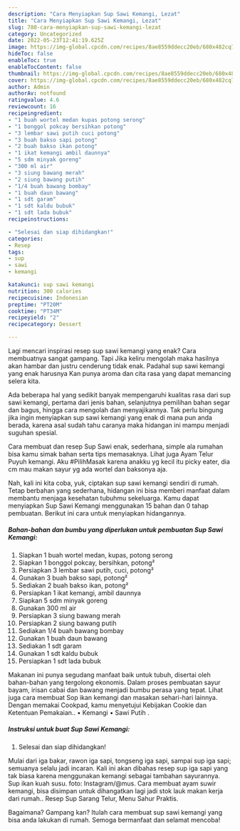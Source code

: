 ```yaml
---
description: "Cara Menyiapkan Sup Sawi Kemangi, Lezat"
title: "Cara Menyiapkan Sup Sawi Kemangi, Lezat"
slug: 780-cara-menyiapkan-sup-sawi-kemangi-lezat
category: Uncategorized
date: 2022-05-23T12:41:19.625Z
image: https://img-global.cpcdn.com/recipes/8ae8559ddecc20eb/680x482cq70/sup-sawi-kemangi-foto-resep-utama.jpg
hideToc: false
enableToc: true
enableTocContent: false
thumbnail: https://img-global.cpcdn.com/recipes/8ae8559ddecc20eb/680x482cq70/sup-sawi-kemangi-foto-resep-utama.jpg
cover: https://img-global.cpcdn.com/recipes/8ae8559ddecc20eb/680x482cq70/sup-sawi-kemangi-foto-resep-utama.jpg
author: Admin
authorAv: notfound
ratingvalue: 4.6
reviewcount: 16
recipeingredient:
- "1 buah wortel medan kupas potong serong"
- "1 bonggol pokcay bersihkan potong"
- "3 lembar sawi putih cuci potong"
- "3 buah bakso sapi potong"
- "2 buah bakso ikan potong"
- "1 ikat kemangi ambil daunnya"
- "5 sdm minyak goreng"
- "300 ml air"
- "3 siung bawang merah"
- "2 siung bawang putih"
- "1/4 buah bawang bombay"
- "1 buah daun bawang"
- "1 sdt garam"
- "1 sdt kaldu bubuk"
- "1 sdt lada bubuk"
recipeinstructions:

- "Selesai dan siap dihidangkan!"
categories:
- Resep
tags:
- sup
- sawi
- kemangi

katakunci: sup sawi kemangi 
nutrition: 300 calories
recipecuisine: Indonesian
preptime: "PT20M"
cooktime: "PT34M"
recipeyield: "2"
recipecategory: Dessert

---
```



Lagi mencari inspirasi resep sup sawi kemangi yang enak? Cara membuatnya sangat gampang. Tapi Jika keliru mengolah maka hasilnya akan hambar dan justru cenderung tidak enak. Padahal sup sawi kemangi yang enak harusnya Kan punya aroma dan cita rasa yang dapat memancing selera kita.


Ada beberapa hal yang sedikit banyak mempengaruhi kualitas rasa dari sup sawi kemangi, pertama dari jenis bahan, selanjutnya pemilihan bahan segar dan bagus, hingga cara mengolah dan menyajikannya. Tak perlu bingung jika ingin menyiapkan sup sawi kemangi yang enak di mana pun anda berada, karena asal sudah tahu caranya maka hidangan ini mampu menjadi suguhan spesial.

Cara membuat dan resep Sup Sawi enak, sederhana, simple ala rumahan bisa kamu simak bahan serta tips memasaknya. Lihat juga Ayam Telur Puyuh kemangi. Aku #PilihMasak karena anakku yg kecil itu picky eater, dia cm mau makan sayur yg ada wortel dan baksonya aja.


Nah, kali ini kita coba, yuk, ciptakan sup sawi kemangi sendiri di rumah. Tetap berbahan yang sederhana, hidangan ini bisa memberi manfaat dalam membantu menjaga kesehatan tubuhmu sekeluarga. Kamu dapat menyiapkan Sup Sawi Kemangi menggunakan 15 bahan dan 0 tahap pembuatan. Berikut ini cara untuk menyiapkan hidangannya.

<!--inarticleads1-->

##### Bahan-bahan dan bumbu yang diperlukan untuk pembuatan Sup Sawi Kemangi:

1. Siapkan 1 buah wortel medan, kupas, potong serong
1. Siapkan 1 bonggol pokcay, bersihkan, potong²
1. Persiapkan 3 lembar sawi putih, cuci, potong²
1. Gunakan 3 buah bakso sapi, potong²
1. Sediakan 2 buah bakso ikan, potong²
1. Persiapkan 1 ikat kemangi, ambil daunnya
1. Siapkan 5 sdm minyak goreng
1. Gunakan 300 ml air
1. Persiapkan 3 siung bawang merah
1. Persiapkan 2 siung bawang putih
1. Sediakan 1/4 buah bawang bombay
1. Gunakan 1 buah daun bawang
1. Sediakan 1 sdt garam
1. Gunakan 1 sdt kaldu bubuk
1. Persiapkan 1 sdt lada bubuk


Makanan ini punya segudang manfaat baik untuk tubuh, disertai oleh bahan-bahan yang tergolong ekonomis. Dalam proses pembuatan sayur bayam, irisan cabai dan bawang menjadi bumbu perasa yang tepat. Lihat juga cara membuat Sop ikan kemangi dan masakan sehari-hari lainnya. Dengan memakai Cookpad, kamu menyetujui Kebijakan Cookie dan Ketentuan Pemakaian.. • Kemangi • Sawi Putih . 

<!--inarticleads2-->

##### Instruksi untuk buat Sup Sawi Kemangi:


1. Selesai dan siap dihidangkan!

Mulai dari iga bakar, rawon iga sapi, tongseng iga sapi, sampai sup iga sapi; semuanya selalu jadi incaran. Kali ini akan dibahas resep sup iga sapi yang tak biasa karena menggunakan kemangi sebagai tambahan sayurannya. Sup ikan kuah susu. foto: Instagram/@mus. Cara membuat ayam suwir kemangi, bisa disimpan untuk dihangatkan lagi jadi stok lauk makan kerja dari rumah.. Resep Sup Sarang Telur, Menu Sahur Praktis. 

Bagaimana? Gampang kan? Itulah cara membuat sup sawi kemangi yang bisa anda lakukan di rumah. Semoga bermanfaat dan selamat mencoba!
